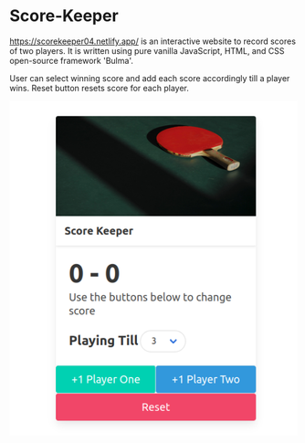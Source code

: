 # Score-Keeper
https://scorekeeper04.netlify.app/
is an interactive website to record scores of two players. It is written using pure vanilla JavaScript, HTML, and CSS open-source framework 'Bulma'.

User can select winning score and add each score accordingly till a player wins.
Reset button resets score for each player.

![img](./blueprint.png)
